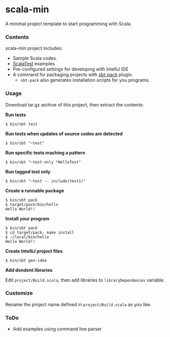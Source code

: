 scala-min
=========

A minimal project template to start programming with Scala.

### Contents

scala-min project includes:
- Sample Scala codes.
- [ScalaTest](http://www.scalatest.org/) examples
- Pre-configured settings for developing with IntelliJ IDE
- A command for packaging projects with [sbt-pack](http://github.com/xerial/sbt-pack) plugin.
  - `sbt-pack` also generates installation scripts for you programs.

### Usage

Download tar.gz archive of this project, then extract the contents:

**Run tests**

    $ bin/sbt test

**Run tests when updates of source codes are detected**
   
    $ bin/sbt "~test"

**Run specific tests maching a pattern**

    $ bin/sbt "~test-only *HelloTest"

**Run tagged test only**

    $ bin/sbt "~test -- include(test1)"

**Create a runnable package**
  
    $ bin/sbt pack
    $ target/pack/bin/hello
    Hello World!!

**Install your program**

    $ bin/sbt pack
    $ cd target/pack; make install
    $ ~/local/bin/hello
    Hello World!!

**Create IntelliJ project files**

    $ bin/sbt gen-idea

**Add dendent libraries**

Edit `project/Build.scala`, then add libraries to `libraryDependences` variable.

### Customize

Rename the project name defined in `project/Build.scala` as you like.

### ToDo

- Add examples using command line parser

